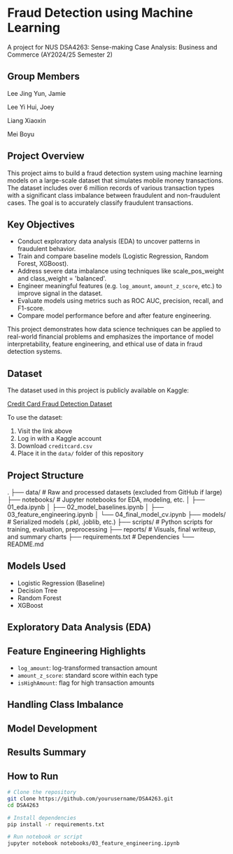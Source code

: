 # Fraud Detection using Machine Learning
A project for NUS DSA4263: Sense-making Case Analysis: Business and Commerce (AY2024/25 Semester 2)

## Group Members
Lee Jing Yun, Jamie

Lee Yi Hui, Joey

Liang Xiaoxin

Mei Boyu

## Project Overview
This project aims to build a fraud detection system using machine learning models on a large-scale dataset that simulates mobile money transactions. The dataset includes over 6 million records of various transaction types with a significant class imbalance between fraudulent and non-fraudulent cases. The goal is to accurately classify fraudulent transactions.

## Key Objectives
- Conduct exploratory data analysis (EDA) to uncover patterns in fraudulent behavior.
- Train and compare baseline models (Logistic Regression, Random Forest, XGBoost).
- Address severe data imbalance using techniques like scale_pos_weight and class_weight = 'balanced'.
- Engineer meaningful features (e.g. `log_amount`, `amount_z_score`, etc.) to improve signal in the dataset.
- Evaluate models using metrics such as ROC AUC, precision, recall, and F1-score.
- Compare model performance before and after feature engineering.

This project demonstrates how data science techniques can be applied to real-world financial problems and emphasizes the importance of model interpretability, feature engineering, and ethical use of data in fraud detection systems.

## Dataset

The dataset used in this project is publicly available on Kaggle:

 [Credit Card Fraud Detection Dataset](https://www.kaggle.com/datasets/mlg-ulb/creditcardfraud)

To use the dataset:
1. Visit the link above
2. Log in with a Kaggle account
3. Download `creditcard.csv`
4. Place it in the `data/` folder of this repository

## Project Structure

.
├── data/                    # Raw and processed datasets (excluded from GitHub if large)
├── notebooks/              # Jupyter notebooks for EDA, modeling, etc.
│   ├── 01_eda.ipynb
│   ├── 02_model_baselines.ipynb
│   ├── 03_feature_engineering.ipynb
│   └── 04_final_model_cv.ipynb
├── models/                 # Serialized models (.pkl, .joblib, etc.)
├── scripts/                # Python scripts for training, evaluation, preprocessing
├── reports/                # Visuals, final writeup, and summary charts
├── requirements.txt        # Dependencies
└── README.md

## Models Used
- Logistic Regression (Baseline)
- Decision Tree
- Random Forest
- XGBoost

## Exploratory Data Analysis (EDA)

## Feature Engineering Highlights
- `log_amount`: log-transformed transaction amount
- `amount_z_score`: standard score within each type
- `isHighAmount`: flag for high transaction amounts

  
## Handling Class Imbalance


## Model Development

## Results Summary


## How to Run
```bash
# Clone the repository
git clone https://github.com/yourusername/DSA4263.git
cd DSA4263

# Install dependencies
pip install -r requirements.txt

# Run notebook or script
jupyter notebook notebooks/03_feature_engineering.ipynb
